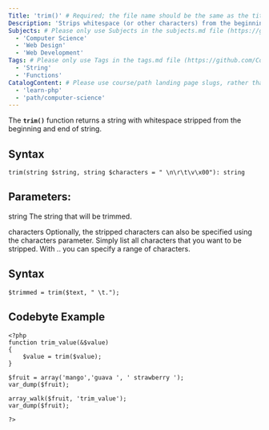 ```yaml
---
Title: 'trim()' # Required; the file name should be the same as the title, but lowercase, with dashes instead of spaces, and all punctuation removed
Description: 'Strips whitespace (or other characters) from the beginning and end of a string.' # Required; ideally under 150 characters and starts with a noun (used in search engine results and content previews)
Subjects: # Please only use Subjects in the subjects.md file (https://github.com/Codecademy/docs/blob/main/documentation/subjects.md). If that list feels insufficient, feel free to create a new Subject and add it to subjects.md in your PR!
  - 'Computer Science'
  - 'Web Design'
  - 'Web Development'
Tags: # Please only use Tags in the tags.md file (https://github.com/Codecademy/docs/blob/main/documentation/tags.md). If that list feels insufficient, feel free to create a new Tag and add it to tags.md in your PR!
  - 'String'
  - 'Functions'
CatalogContent: # Please use course/path landing page slugs, rather than linking to individual content items. If listing multiple items, please put the most relevant one first
  - 'learn-php'
  - 'path/computer-science'
---
```


The **`trim()`** function returns a string with whitespace stripped from the beginning and end of string.

## Syntax

`trim(string $string, string $characters = " \n\r\t\v\x00"): string`

Parameters:
------------------------------------------------------
string
The string that will be trimmed.

characters
Optionally, the stripped characters can also be specified using the characters parameter. Simply list all characters that you want to be stripped. With .. you can specify a range of characters.

## Syntax

`$trimmed = trim($text, " \t.");`

## Codebyte Example

```
<?php
function trim_value(&$value) 
{ 
    $value = trim($value); 
}

$fruit = array('mango','guava ', ' strawberry ');
var_dump($fruit);

array_walk($fruit, 'trim_value');
var_dump($fruit);

?>
```
